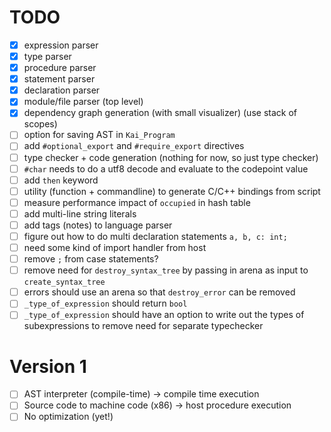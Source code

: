 # TODO
- [x] expression parser
- [x] type parser
- [x] procedure parser
- [x] statement parser
- [x] declaration parser
- [x] module/file parser (top level)
- [x] dependency graph generation (with small visualizer) (use stack of scopes)
- [ ] option for saving AST in `Kai_Program`
- [ ] add `#optional_export` and `#require_export` directives
- [ ] type checker + code generation (nothing for now, so just type checker)
- [ ] `#char` needs to do a utf8 decode and evaluate to the codepoint value
- [ ] add `then` keyword
- [ ] utility (function + commandline) to generate C/C++ bindings from script
- [ ] measure performance impact of `occupied` in hash table
- [ ] add multi-line string literals
- [ ] add tags (notes) to language parser
- [ ] figure out how to do multi declaration statements `a, b, c: int;`
- [ ] need some kind of import handler from host
- [ ] remove `;` from case statements?
- [ ] remove need for `destroy_syntax_tree` by passing in arena as input to `create_syntax_tree`
- [ ] errors should use an arena so that `destroy_error` can be removed
- [ ] `_type_of_expression` should return `bool`
- [ ] `_type_of_expression` should have an option to write out the types of subexpressions to remove need for separate typechecker

# Version 1
- [ ] AST interpreter (compile-time) -> compile time execution
- [ ] Source code to machine code (x86) -> host procedure execution
- [ ] No optimization (yet!)
